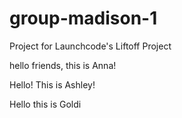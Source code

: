 # group-madison-1
Project for Launchcode's Liftoff Project

hello friends, this is Anna!

Hello! This is Ashley!

Hello this is Goldi